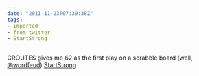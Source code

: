 ```yaml
---
date: "2011-11-23T07:39:38Z"
tags:
- imported
- from-twitter
- StartStrong
---
```

CROUTES gives me 62 as the first play on a scrabble board \(well, [@wordfeud](/twitter/#/wordfeud)) [StartStrong](/tags/startstrong)

